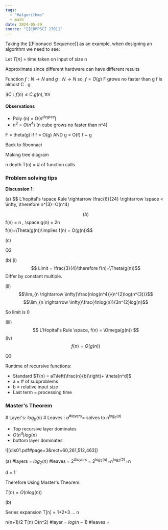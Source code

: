 ```yaml
---
tags:
  - "#algorithms"
  - math
date: 2024-05-29
source: "[[COMPSCI 170]]"
---
```

Taking the [[Fibonacci Sequence]] as an example, when designing an algorithm we need to see:


Let $T[n]$ = time taken on input of size n  

Approximate since different hardware can have different results

Function $f:N\to N$ and $g: N \to N$
so,
$f = O(g)$
F grows no faster than g
f is almost C . g

$\exists C :  f(n) \le C. g(n), \forall n$

#### Observations
- Poly (n) = O($n^{degree}$)
- $n^3$ = $O(n^4)$ (n cube grows no faster than n^4)


F = theta(g)
if f = O(g)  AND g = O(f)
f ~ g


Back to fibonnaci

Making tree diagram

n depth
T(n) = # of function calls



### Problem solving tips

__Discussion 1__:
 
 (a) $$
 L'hopital's \space Rule \rightarrow \frac{6}{24}
 \rightarrow \space < \infty, \therefore n^{3}=O(n^4)

$$
(b) 
$$
f(n) = n
, \space
g(n) = 2n
$$
$$f(n)=\Theta(g(n))\implies f(n) = O(g(n))$$


(c)

Q2

(b)
(i)$$
Limit = \frac{3}{4}\therefore f(n)=\Theta(g(n))$$
Differ by constant multiple.

(ii)$$\lim_{n \rightarrow \infty}\frac{nlog(n^4)}{n^{2}log(n^{3)}}$$
$$\lim_{n \rightarrow \infty}\frac{4nlog(n)}{3n^{2}log(n}$$



So limit is 0

(iii) $$
L'Hopital's Rule \space,
f(n) = \Omega(g(n))
$$
(iv)
$$f(n) = \Theta (g(n))$$

Q3 

Runtime of recursive functions:

- Standard $T(n) = aT\left(\frac{n}{b}\right)+ \theta[n^d]$
- a = # of subproblems
- b = relative input size
- Last term = processing time


### Master's Theorem


\# Layer's: $log_{b}(n)$
\# Leaves : $a^{\#layers}$= solves to $n^{log_{b}(a)}$

- Top recursive layer dominates 
- $O(n^{d})log(n)$
- bottom layer dominates

![[dis01.pdf#page=3&rect=60,261,512,463]]

(a)
\#layers = $log_{2}(n)$
\#leaves = $2^{\# layers}$ = $2^{log_{2}(n)}$=$n^{log_{2}(2)}$=n

d = 1`

Therefore Using Master's Theorem:

$T(n) = O (n log(n))$




(b)

Series expansion
T[n] = 1+2+3 ... n

n(n+1)/2
T(n) O(n^2)
\#layer = $log(n-1)$
\#leaves = 
